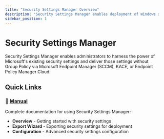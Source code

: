 ```yaml
---
title: "Security Settings Manager Overview"
description: "Security Settings Manager enables deployment of Windows security settings"
sidebar_position: 1
---
```


# Security Settings Manager

Security Settings Manager enables administrators to harness the power of Microsoft's existing security settings and deliver those settings without Group Policy via Microsoft Endpoint Manager (SCCM), KACE, or Endpoint Policy Manager Cloud.

## Quick Links

### 📖 [Manual](./manual/)
Complete documentation for using Security Settings Manager:
- **Overview** - Getting started with security settings
- **Export Wizard** - Exporting security settings for deployment
- **Configuration** - Advanced security settings configuration